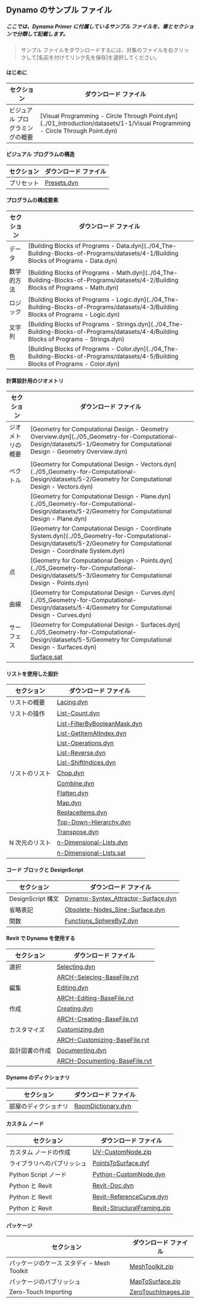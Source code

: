 

## Dynamo のサンプル ファイル

##### ここでは、Dynamo Primer に付属しているサンプル ファイルを、章とセクションで分類して記載します。

> サンプル ファイルをダウンロードするには、対象のファイルを右クリックして[名前を付けてリンク先を保存]を選択してください。

#### はじめに

|セクション|ダウンロード ファイル|
| -- | -- |
|ビジュアル プログラミングの概要|[Visual Programming - Circle Through Point.dyn](../01_Introduction/datasets/1-1/Visual Programming - Circle Through Point.dyn)|

#### ビジュアル プログラムの構造

|セクション|ダウンロード ファイル|
| -- | -- |
|プリセット|[Presets.dyn](../03_Anatomy-of-a-Dynamo-Definition/datasets/3-5/Presets.dyn)|

#### プログラムの構成要素

|セクション|ダウンロード ファイル|
| -- | -- |
|データ|[Building Blocks of Programs - Data.dyn](../04_The-Building-Blocks-of-Programs/datasets/4-1/Building Blocks of Programs - Data.dyn)|
|数学的方法|[Building Blocks of Programs - Math.dyn](../04_The-Building-Blocks-of-Programs/datasets/4-2/Building Blocks of Programs - Math.dyn)|
|ロジック|[Building Blocks of Programs - Logic.dyn](../04_The-Building-Blocks-of-Programs/datasets/4-3/Building Blocks of Programs - Logic.dyn)|
|文字列|[Building Blocks of Programs - Strings.dyn](../04_The-Building-Blocks-of-Programs/datasets/4-4/Building Blocks of Programs - Strings.dyn)|
|色|[Building Blocks of Programs - Color.dyn](../04_The-Building-Blocks-of-Programs/datasets/4-5/Building Blocks of Programs - Color.dyn)|

#### 計算設計用のジオメトリ

|セクション|ダウンロード ファイル|
| -- | -- |
|ジオメトリの概要|[Geometry for Computational Design - Geometry Overview.dyn](../05_Geometry-for-Computational-Design/datasets/5-1/Geometry for Computational Design - Geometry Overview.dyn)|
|ベクトル|[Geometry for Computational Design - Vectors.dyn](../05_Geometry-for-Computational-Design/datasets/5-2/Geometry for Computational Design - Vectors.dyn)|
||[Geometry for Computational Design - Plane.dyn](../05_Geometry-for-Computational-Design/datasets/5-2/Geometry for Computational Design - Plane.dyn)|
||[Geometry for Computational Design - Coordinate System.dyn](../05_Geometry-for-Computational-Design/datasets/5-2/Geometry for Computational Design - Coordinate System.dyn)|
|点|[Geometry for Computational Design - Points.dyn](../05_Geometry-for-Computational-Design/datasets/5-3/Geometry for Computational Design - Points.dyn)|
|曲線|[Geometry for Computational Design - Curves.dyn](../05_Geometry-for-Computational-Design/datasets/5-4/Geometry for Computational Design - Curves.dyn)|
|サーフェス|[Geometry for Computational Design - Surfaces.dyn](../05_Geometry-for-Computational-Design/datasets/5-5/Geometry for Computational Design - Surfaces.dyn)|
||[Surface.sat](../05_Geometry-for-Computational-Design/datasets/5-5/Surface.sat)|

#### リストを使用した設計

|セクション|ダウンロード ファイル|
| -- | -- |
|リストの概要|[Lacing.dyn](../06_Designing-with-Lists/datasets/6-1/Lacing.dyn)|
|リストの操作|[List-Count.dyn](../06_Designing-with-Lists/datasets/6-2/List-Count.dyn)|
||[List-FilterByBooleanMask.dyn](../06_Designing-with-Lists/datasets/6-2/List-FilterByBooleanMask.dyn)|
||[List-GetItemAtIndex.dyn](../06_Designing-with-Lists/datasets/6-2/List-GetItemAtIndex.dyn)|
||[List-Operations.dyn](../06_Designing-with-Lists/datasets/6-2/List-Operations.dyn)|
||[List-Reverse.dyn](../06_Designing-with-Lists/datasets/6-2/List-Reverse.dyn)|
||[List-ShiftIndices.dyn](../06_Designing-with-Lists/datasets/6-2/List-ShiftIndices.dyn)|
|リストのリスト|[Chop.dyn](../06_Designing-with-Lists/datasets/6-3/Chop.dyn)|
||[Combine.dyn](../06_Designing-with-Lists/datasets/6-3/Combine.dyn)|
||[Flatten.dyn](../06_Designing-with-Lists/datasets/6-3/Flatten.dyn)|
||[Map.dyn](../06_Designing-with-Lists/datasets/6-3/Map.dyn)|
||[ReplaceItems.dyn](../06_Designing-with-Lists/datasets/6-3/ReplaceItems.dyn)|
||[Top-Down-Hierarchy.dyn](../06_Designing-with-Lists/datasets/6-3/Top-Down-Hierarchy.dyn)|
||[Transpose.dyn](../06_Designing-with-Lists/datasets/6-3/Transpose.dyn)|
|N 次元のリスト|[n-Dimensional-Lists.dyn](../06_Designing-with-Lists/datasets/6-4/n-Dimensional-Lists.dyn)|
||[n-Dimensional-Lists.sat](../06_Designing-with-Lists/datasets/6-4/n-Dimensional-Lists.sat)|

#### コード ブロックと DesignScript

|セクション|ダウンロード ファイル|
| -- | -- |
|DesignScript 構文|[Dynamo-Syntax_Attractor-Surface.dyn](../07_Code-Block/datasets/7-2/Dynamo-Syntax_Attractor-Surface.dyn)|
|省略表記|[Obsolete-Nodes_Sine-Surface.dyn](../07_Code-Block/datasets/7-3/Obsolete-Nodes_Sine-Surface.dyn)|
|関数|[Functions_SphereByZ.dyn](../07_Code-Block/datasets/7-4/Functions_SphereByZ.dyn)|

#### Revit で Dynamo を使用する

|セクション|ダウンロード ファイル|
| -- | -- |
|選択|[Selecting.dyn](../08_Dynamo-for-Revit/datasets/8-2/Selecting.dyn)|
||[ARCH-Selecing-BaseFile.rvt](../08_Dynamo-for-Revit/datasets/8-2/ARCH-Selecting-BaseFile.rvt)|
|編集|[Editing.dyn](../08_Dynamo-for-Revit/datasets/8-3/Editing.dyn)|
||[ARCH-Editing-BaseFile.rvt](../08_Dynamo-for-Revit/datasets/8-3/ARCH-Editing-BaseFile.rvt)|
|作成|[Creating.dyn](../08_Dynamo-for-Revit/datasets/8-4/Creating.dyn)|
||[ARCH-Creating-BaseFile.rvt](../08_Dynamo-for-Revit/datasets/8-4/ARCH-Creating-BaseFile.rvt)|
|カスタマイズ|[Customizing.dyn](../08_Dynamo-for-Revit/datasets/8-5/Customizing.dyn)|
||[ARCH-Customizing-BaseFile.rvt](../08_Dynamo-for-Revit/datasets/8-5/ARCH-Customizing-BaseFile.rvt)|
|設計図書の作成|[Documenting.dyn](../08_Dynamo-for-Revit/datasets/8-6/Documenting.dyn)|
||[ARCH-Documenting-BaseFile.rvt](../08_Dynamo-for-Revit/datasets/8-6/ARCH-Documenting-BaseFile.rvt)|

#### Dynamo のディクショナリ

|セクション|ダウンロード ファイル|
| -- | -- |
|部屋のディクショナリ|[RoomDictionary.dyn](../09_Dictionaries/datasets/9-4_roomDictionary.dyn)|

#### カスタム ノード

|セクション|ダウンロード ファイル|
| -- | -- |
|カスタム ノードの作成|[UV-CustomNode.zip](../10_Custom-Nodes/datasets/10-2/UV-CustomNode.zip)|
|ライブラリへのパブリッシュ|[PointsToSurface.dyf](../10_Custom-Nodes/datasets/10-3/PointsToSurface.dyf)|
|Python Script ノード|[Python-CustomNode.dyn](../10_Custom-Nodes/datasets/10-4/Python-CustomNode.dyn)|
|Python と Revit|[Revit-Doc.dyn](../10_Custom-Nodes/datasets/10-5/Revit-Doc.dyn)|
|Python と Revit|[Revit-ReferenceCurve.dyn](../10_Custom-Nodes/datasets/10-5/Revit-ReferenceCurve.dyn)|
|Python と Revit|[Revit-StructuralFraming.zip](../10_Custom-Nodes/datasets/10-5/Revit-StructuralFraming.zip)|

#### パッケージ

|セクション|ダウンロード ファイル|
| -- | -- |
|パッケージのケース スタディ - Mesh Toolkit|[MeshToolkit.zip](../11_Packages/datasets/11-2/MeshToolkit.zip)|
|パッケージのパブリッシュ|[MapToSurface.zip](../11_Packages/datasets/11-4/MapToSurface.zip)|
|Zero-Touch Importing|[ZeroTouchImages.zip](../11_Packages/datasets/11-5/ZeroTouchImages.zip)|

